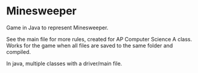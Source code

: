 # Minesweeper
Game in Java to represent Minesweeper.

See the main file for more rules, created for AP Computer Science A class.
Works for the game when all files are saved to the same folder and compiled.

In java, multiple classes with a driver/main file.
